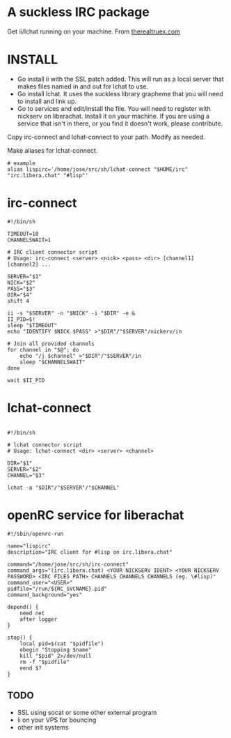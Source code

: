 # A suckless IRC package

Get ii/lchat running on your machine. From [therealtruex.com](https://therealtruex.com/posts/iilchat-setup-too-easy)

# INSTALL

- Go install ii with the SSL patch added. This will run as a local server that makes files named in and out for lchat to
use.
- Go install lchat. It uses the suckless library grapheme that you will need to install and link up.
- Go to services and edit/install the file. You will need to register
with nickserv on liberachat. Install it on your machine. If you are
using a service that isn't in there, or you find it doesn't work,
please contribute.

Copy irc-connect and lchat-connect to your path. Modify as needed.

Make aliases for lchat-connect.
```
# example
alias lispirc='/home/jose/src/sh/lchat-connect "$HOME/irc" "irc.libera.chat" "#lisp"'
```

# irc-connect
```
#!/bin/sh

TIMEOUT=10
CHANNELSWAIT=1

# IRC client connector script
# Usage: irc-connect <server> <nick> <pass> <dir> [channel1] [channel2] ...

SERVER="$1"
NICK="$2"
PASS="$3"
DIR="$4"
shift 4

ii -s "$SERVER" -n "$NICK" -i "$DIR" -e &
II_PID=$!
sleep "$TIMEOUT"
echo "IDENTIFY $NICK $PASS" >"$DIR"/"$SERVER"/nickerv/in

# Join all provided channels
for channel in "$@"; do
    echo "/j $channel" >"$DIR"/"$SERVER"/in
    sleep "$CHANNELSWAIT"
done

wait $II_PID
```
# lchat-connect
```

#!/bin/sh

# lchat connector script
# Usage: lchat-connect <dir> <server> <channel>

DIR="$1"
SERVER="$2"
CHANNEL="$3"

lchat -a "$DIR"/"$SERVER"/"$CHANNEL"
```

# openRC service for liberachat
```
#!/sbin/openrc-run

name="lispirc"
description="IRC client for #lisp on irc.libera.chat"

command="/home/jose/src/sh/irc-connect"
command_args="(irc.libera.chat) <YOUR NICKSERV IDENT> <YOUR NICKSERV PASSWORD> <IRC FILES PATH> CHANNELS CHANNELS CHANNELS (eg. \#lisp)"
command_user="<USER>"
pidfile="/run/${RC_SVCNAME}.pid"
command_background="yes"

depend() {
    need net
    after logger
}

stop() {
    local pid=$(cat "$pidfile")
    ebegin "Stopping $name"
    kill "$pid" 2>/dev/null
    rm -f "$pidfile"
    eend $?
}
```

## TODO
- SSL using socat or some other external program
- ii on your VPS for bouncing
- other init systems
